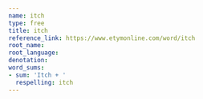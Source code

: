 ```yaml
---
name: itch
type: free
title: itch
reference_link: https://www.etymonline.com/word/itch
root_name: 
root_language: 
denotation: 
word_sums:
- sum: 'Itch + '
  respelling: itch
---
```

